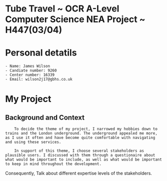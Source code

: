 # Tube Travel ~ OCR A-Level Computer Science NEA Project ~ H447(03/04)

# Personal detatils
    - Name: James Wilson
    - Candiate number: 9260
    - Center number: 16339
    - Email: wilson2j17@gbhs.co.uk

# My Project
## Background and Context
        To decide the theme of my project, I narrowed my hobbies down to trains and the London underground. The underground appealed me more, as I use it often and have become quite comfortable with navigating and using these services. 

        In support of this theme, I choose several stakeholders as plausible users. I discussed with them through a questionaire about what would be important to include, as well as what would be important to keep in mind throughout the development. 

Consequently,
Talk about different expertise levels of the stakeholders.
